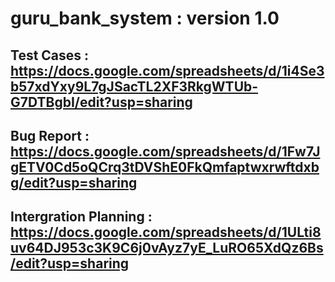 # guru_bank_system : version 1.0
## Test Cases : https://docs.google.com/spreadsheets/d/1i4Se3b57xdYxy9L7gJSacTL2XF3RkgWTUb-G7DTBgbI/edit?usp=sharing
## Bug Report :  https://docs.google.com/spreadsheets/d/1Fw7JgETV0Cd5oQCrq3tDVShE0FkQmfaptwxrwftdxbg/edit?usp=sharing
## Intergration Planning : https://docs.google.com/spreadsheets/d/1ULti8uv64DJ953c3K9C6j0vAyz7yE_LuRO65XdQz6Bs/edit?usp=sharing
